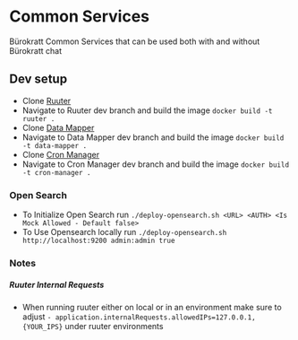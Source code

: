 # Common Services

Bürokratt Common Services that can be used both with and without Bürokratt chat

## Dev setup

- Clone [Ruuter](https://github.com/buerokratt/Ruuter)
- Navigate to Ruuter dev branch and build the image `docker build -t ruuter .`
- Clone [Data Mapper](https://github.com/buerokratt/DataMapper)
- Navigate to Data Mapper dev branch and build the image `docker build -t data-mapper .`
- Clone [Cron Manager](https://github.com/buerokratt/CronManager.git)
- Navigate to Cron Manager dev branch and build the image `docker build -t cron-manager .`

### Open Search

- To Initialize Open Search run `./deploy-opensearch.sh <URL> <AUTH> <Is Mock Allowed - Default false>`
- To Use Opensearch locally run `./deploy-opensearch.sh http://localhost:9200 admin:admin true`

### Notes

##### Ruuter Internal Requests

- When running ruuter either on local or in an environment make sure to adjust `- application.internalRequests.allowedIPs=127.0.0.1,{YOUR_IPS}` under ruuter environments
